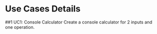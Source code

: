 # Use Cases Details

##1 UC1: Console Calculator
Create a console calculator for 2 inputs and one operation.
